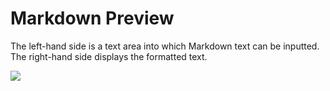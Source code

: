 # Markdown Preview
The left-hand side is a text area into which Markdown text can be inputted. The right-hand side displays the formatted text. 

![](https://i.imgur.com/hT2BJOB.png)

